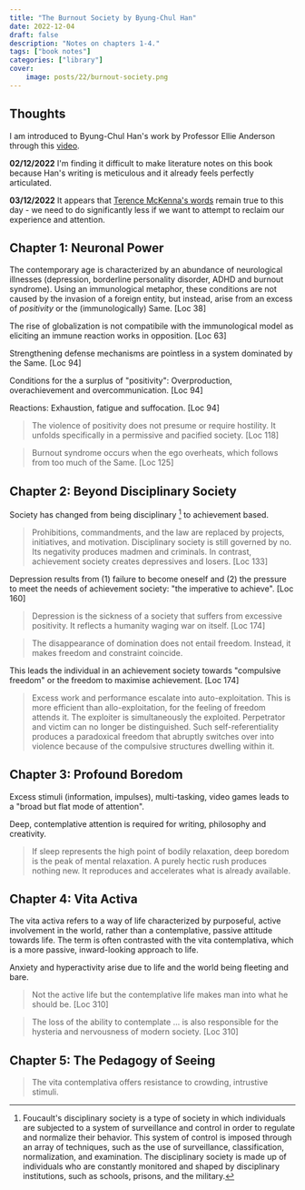 ```yaml
---
title: "The Burnout Society by Byung-Chul Han"
date: 2022-12-04
draft: false
description: "Notes on chapters 1-4."
tags: ["book notes"]
categories: ["library"]
cover:
    image: posts/22/burnout-society.png
---
```


## Thoughts
I am introduced to Byung-Chul Han's work by Professor Ellie Anderson through this [video](https://www.youtube.com/watch?v=_qikrYBd4tw). 

**02/12/2022**
I'm finding it difficult to make literature notes on this book because Han's writing is meticulous and it already feels perfectly articulated. 

**03/12/2022**
It appears that [Terence McKenna's words](https://www.youtube.com/watch?v=Eb_UJrefejU) remain true to this day - we need to do significantly less if we want to attempt to reclaim our experience and attention.

## Chapter 1: Neuronal Power
The contemporary age is characterized by an abundance of neurological illnesses (depression, borderline personality disorder, ADHD and burnout syndrome). Using an immunological metaphor, these conditions are not caused by the invasion of a foreign entity, but instead, arise from an excess of *positivity* or the (immunologically) Same. [Loc 38]

The rise of globalization is not compatibile with the immunological model as eliciting an immune reaction works in opposition. [Loc 63] 

Strengthening defense mechanisms are pointless in a system dominated by the Same. [Loc 94]

Conditions for the a surplus of "positivity": Overproduction, overachievement and overcommunication. [Loc 94]

Reactions: Exhaustion, fatigue and suffocation. [Loc 94]

> The violence of positivity does not presume or require hostility. It unfolds specifically in a permissive and pacified society. [Loc 118]

> Burnout syndrome occurs when the ego overheats, which follows from too much of the Same. [Loc 125]

## Chapter 2: Beyond Disciplinary Society

Society has changed from being disciplinary [^1] to achievement based.

> Prohibitions, commandments, and the law are replaced by projects, initiatives, and motivation. Disciplinary society is still governed by no. Its negativity produces madmen and criminals. In contrast, achievement society creates depressives and losers. [Loc 133]

Depression results from (1) failure to become oneself and (2) the pressure to meet the needs of achievement society: "the imperative to achieve". [Loc 160]

> Depression is the sickness of a society that suffers from excessive positivity. It reflects a humanity waging war on itself. [Loc 174]

> The disappearance of domination does not entail freedom. Instead, it makes freedom and constraint coincide.

This leads the individual in an achievement society towards "compulsive freedom" or the freedom to maximise achievement. [Loc 174]

> Excess work and performance escalate into auto-exploitation. This is more efficient than allo-exploitation, for the feeling of freedom attends it. The exploiter is simultaneously the exploited. Perpetrator and victim can no longer be distinguished. Such self-referentiality produces a paradoxical freedom that abruptly switches over into violence because of the compulsive structures dwelling within it.

## Chapter 3: Profound Boredom

Excess stimuli (information, impulses), multi-tasking, video games leads to a "broad but flat mode of attention".

Deep, contemplative attention is required for writing, philosophy and creativity. 

> If sleep represents the high point of bodily relaxation, deep boredom is the peak of mental relaxation. A purely hectic rush produces nothing new. It reproduces and accelerates what is already available.


## Chapter 4: Vita Activa

The vita activa refers to a way of life characterized by purposeful, active involvement in the world, rather than a contemplative, passive attitude towards life. The term is often contrasted with the vita contemplativa, which is a more passive, inward-looking approach to life.

Anxiety and hyperactivity arise due to life and the world being fleeting and bare.

> Not the active life but the contemplative life makes man into what he should be. [Loc 310]

> The loss of the ability to contemplate ... is also responsible for the hysteria and nervousness of modern society. [Loc 310]


## Chapter 5: The Pedagogy of Seeing

>   The vita contemplativa offers resistance to crowding, intrustive stimuli.


[^1]: Foucault's disciplinary society is a type of society in which individuals are subjected to a system of surveillance and control in order to regulate and normalize their behavior. This system of control is imposed through an array of techniques, such as the use of surveillance, classification, normalization, and examination. The disciplinary society is made up of individuals who are constantly monitored and shaped by disciplinary institutions, such as schools, prisons, and the military.